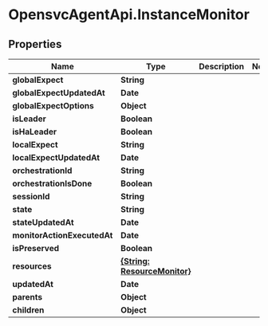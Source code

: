 # OpensvcAgentApi.InstanceMonitor

## Properties

Name | Type | Description | Notes
------------ | ------------- | ------------- | -------------
**globalExpect** | **String** |  | 
**globalExpectUpdatedAt** | **Date** |  | 
**globalExpectOptions** | **Object** |  | 
**isLeader** | **Boolean** |  | 
**isHaLeader** | **Boolean** |  | 
**localExpect** | **String** |  | 
**localExpectUpdatedAt** | **Date** |  | 
**orchestrationId** | **String** |  | 
**orchestrationIsDone** | **Boolean** |  | 
**sessionId** | **String** |  | 
**state** | **String** |  | 
**stateUpdatedAt** | **Date** |  | 
**monitorActionExecutedAt** | **Date** |  | 
**isPreserved** | **Boolean** |  | 
**resources** | [**{String: ResourceMonitor}**](ResourceMonitor.md) |  | 
**updatedAt** | **Date** |  | 
**parents** | **Object** |  | 
**children** | **Object** |  | 


